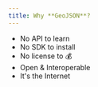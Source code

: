 ```yaml
---
title: Why **GeoJSON**?
---
```


* No API to learn
* No SDK to install
* No license to :moneybag:
* Open & Interoperable
* It's the Internet
